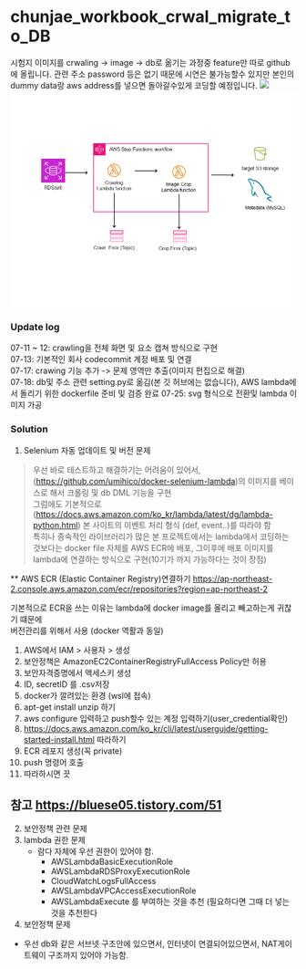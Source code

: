 

# chunjae_workbook_crwal_migrate_to_DB

시험지 이미지를 crwaling ->  image -> db로 옮기는 과정중 feature만 따로 github에 올립니다.
관련 주소 password 등은 없기 때문에 시연은 불가능할수 있지만 본인의 dummy data랑 aws address를 넣으면 돌아갈수있게 코딩할 예정입니다.
![](https://i.imgur.com/waxVImv.png)
![img](project1.png)

### Update log
07-11 ~ 12: crawling을 전체 화면 및 요소 캡쳐 방식으로 구현  
07-13: 기본적인 회사 codecommit 계정 배포 및 연결  
07-17: crawing 기능 추가 -> 문제 영역만 추출(이미지 편집으로 해결)  
07-18: db및 주소 관련 setting.py로 옮김(본 깃 허브에는 없습니다), AWS lambda에서 돌리기 위한 dockerfile 준비 및 검증 완료
07-25: svg 형식으로 전환및 lambda 이미지 가공  

### Solution
1. Selenium 자동 업데이트 및 버전 문제
> 우선 바로 테스트하고 해결하기는 어려움이 있어서, (https://github.com/umihico/docker-selenium-lambda)의 이미지를 베이스로 해서 크롤링 및 db DML 기능을 구현  
> 그럼에도 기본적으로 (https://docs.aws.amazon.com/ko_kr/lambda/latest/dg/lambda-python.html) 본 사이트의 이벤트 처리 형식 (def, event..)를 따라야 함  
> 특히나 종속적인 라이브러리가 많은 본 프로젝트에서는 lambda에서 코딩하는 것보다는 docker file 자체를 AWS ECR에 배포, 그이후에 배포 이미지를 lambda에 연결하는 방식으로 구현(10기가 까지 가능하다는 것이 장점)

** AWS ECR (Elastic Container Registry)연결하기
https://ap-northeast-2.console.aws.amazon.com/ecr/repositories?region=ap-northeast-2

기본적으로 ECR을 쓰는 이유는 lambda에 docker image를 올리고 빼고하는게 귀찮기 떄문에  
버전관리를 위해서 사용 (docker 역활과 동일)

  1. AWS에서 IAM > 사용자 > 생성
  2. 보안정책은 AmazonEC2ContainerRegistryFullAccess Policy만 허용
  3. 보안자격증명에서 액세스키 생성
  4. ID, secretID 를  .csv저장
  5. docker가 깔려있는 환경 (wsl에 접속)
  6. apt-get install unzip 하기
  7. aws configure 입력하고 push할수 있는 계정 입력하기(user_credential확인)
  8. https://docs.aws.amazon.com/ko_kr/cli/latest/userguide/getting-started-install.html
  따라하기
  9. ECR 레포지 생성(꼭 private)
  10. push 명령어 호출
  11. 따라하시면 끗

## 참고 https://bluese05.tistory.com/51

2. 보안정책 관련 문제
  1. lambda 권한 문제
     * 람다 자체에 우선 권한이 있어야 함.
       - AWSLambdaBasicExecutionRole
       - AWSLambdaRDSProxyExecutionRole
       - CloudWatchLogsFullAccess
       - AWSLambdaVPCAccessExecutionRole
       - AWSLambdaExecute
       를 부여하는 것을 추천 (필요하다면 그때 더 넣는 것을 추천한다
2. 보안정책 문제
  * 우선 db와 같은 서브넷 구조안에 있으면서, 인터넷이 연결되어있으면서, NAT게이트웨이 구조까지 있어야 가능함.
